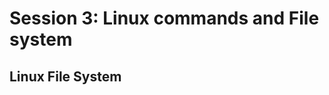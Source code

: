 # Session 3: Linux commands and File system

## Linux File System

<!--

	•	Hierarchical structure: The Linux file system is organized in a tree-like structure, with the root directory / at the top.
	•	Root directory (/): The base of the file system, all directories and files stem from this point.
	•	Common directories:
	•	/bin: Essential binaries (executables) for system operation.
	•	/boot: Files required to boot the system.
	•	/dev: Device files (e.g., disks, peripherals).
	•	/etc: Configuration files for system-wide settings.
	•	/home: User directories, each user has their own subdirectory (e.g., /home/username).
	•	/lib: Shared libraries needed by the binaries in /bin and /sbin.
	•	/media or /mnt: Mount points for external file systems (e.g., USB drives, network storage).
	•	/opt: Optional add-on software.
	•	/proc: Virtual file system providing process and system information.
	•	/root: Home directory for the root (superuser).
	•	/sbin: System binaries for administrative tasks.
	•	/tmp: Temporary files (often cleared at reboot).
	•	/usr: Contains user utilities and applications.
	•	/var: Variable files like logs, caches, and spool files.
	•	File types:
	•	Regular files: Normal data files.
	•	Directories: Containers for other files.
	•	Device files: Represent hardware devices (block or character devices).
	•	Links: Can be symbolic (soft) or hard, used to reference other files.
	•	Sockets and pipes: For inter-process communication.
	•	Permissions:
	•	Three types: read (r), write (w), and execute (x).
	•	Assigned to three groups: owner, group, and others.
	•	Mounting: File systems (e.g., external drives, partitions) must be mounted to a directory before use.
	•	Inodes: Each file has an inode that stores metadata like file size, permissions, and ownership, but not the filename.
	•	File systems types:
	•	ext4: Most common default file system in Linux.
	•	xfs, btrfs, zfs: Other advanced file systems with specific features.
	•	Everything is a file: In Linux, almost everything is treated as a file, including hardware devices, processes, and sockets.


-->
